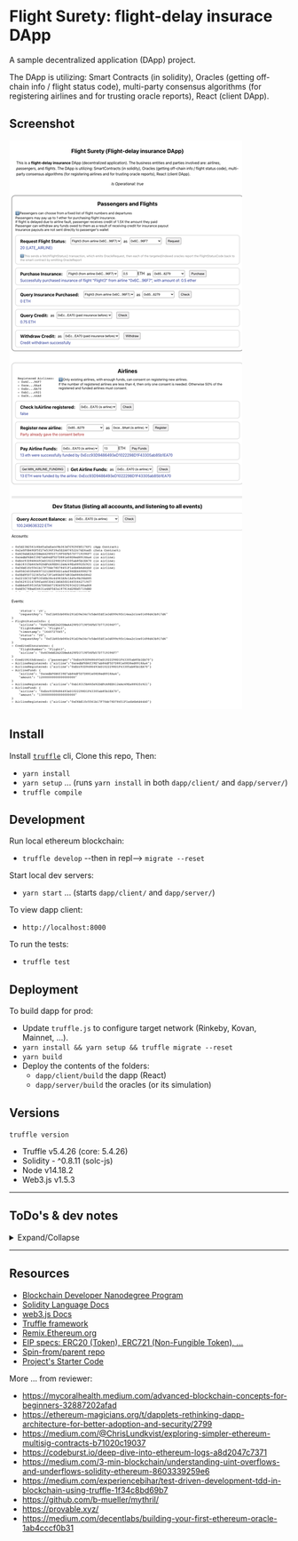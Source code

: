 # Flight Surety: flight-delay insurace DApp

A sample decentralized application (DApp) project.

The DApp is utilizing: Smart Contracts (in solidity), Oracles (getting off-chain info / flight status code), multi-party consensus algorithms (for registering airlines and for trusting oracle reports), React (client DApp).

## Screenshot

![Screenshot](./screenshot.png)

## Install

Install [`truffle`](http://trufflesuite.com/docs/truffle/getting-started/installation) cli, Clone this repo, Then:

- `yarn install`
- `yarn setup` ... (runs `yarn install` in both `dapp/client/` and `dapp/server/`)
- `truffle compile`

## Development

Run local ethereum blockchain:

- `truffle develop` --then in repl--> `migrate --reset`

Start local dev servers:

- `yarn start` ... (starts `dapp/client/` and `dapp/server/`)

To view dapp client:

- `http://localhost:8000`

To run the tests:

- `truffle test`

## Deployment

To build dapp for prod:

- Update `truffle.js` to configure target network (Rinkeby, Kovan, Mainnet, …).
- `yarn install && yarn setup && truffle migrate --reset`
- `yarn build`
- Deploy the contents of the folders:
  - `dapp/client/build` the dapp (React)
  - `dapp/server/build` the oracles (or its simulation)

## Versions

`truffle version`

- Truffle v5.4.26 (core: 5.4.26)
- Solidity - ^0.8.11 (solc-js)
- Node v14.18.2
- Web3.js v1.5.3

---

## ToDo's & dev notes

<details>
<summary>Expand/Collapse</summary>

Rubrics: https://review.udacity.com/#!/rubrics/3609/view

- [x] Separation of Concerns, Operational Control and “Fail Fast”
  - [x] FlightSuretyData.sol for data persistence
  - [x] FlightSuretyApp.sol for app logic and oracles code
  - [x] Passenger can purchase insurance for flight
  - [x] DAPP Triggers contract to request flight status update
  - [x] A server app has been created for simulating oracle behavior. Server can be launched with “npm run server”
  - [x] operational status control implemented
  - [x] Contract functions “fail fast” by having a majority of “require()” calls at the beginning of function body
- [x] Airlines (Demonstrated either with Truffle test or by making call from client Dapp)
      First airline is registered when contract is deployed
  - [x] Only existing airline may register a new airline until there are at least four airlines registered
  - [x] Registration of fifth and subsequent airlines requires multi-party consensus of 50% of registered airlines
  - [x] Airline can be registered, but does not participate in contract until it submits funding of 10 ether (make sure it is not 10 wei)
- [x] Passengers
  - [x] Passengers can choose from a fixed list of flight numbers and departures that are defined in the Dapp client
  - [x] Your UI implementation should include:
    - [x] ~ Fields for Airline Address and Airline Name
    - [x] Amount of funds to send/which airline to send to
    - [x] Ability to purchase flight insurance for no more than 1 ether
  - [x] Passengers may pay up to 1 ether for purchasing flight insurance
  - [x] If flight is delayed due to airline fault, passenger receives credit of 1.5X the amount they paid
  - [x] Passenger can withdraw any funds owed to them as a result of receiving credit for insurance payout (Insurance payouts are not sent directly to passenger’s wallet)
- [x] Oracles (Server App)
  - [x] Oracle functionality is implemented in the server app
  - [x] Upon startup, 20+ oracles are registered and their assigned indexes are persisted in memory
  - [x] Update flight status requests from client Dapp result in OracleRequest event emitted by Smart Contract that is captured by server (displays on console and handled in code)
    - [x] Display nicely in console
  - [x] Server will loop through all registered oracles, identify those oracles for which the OracleRequest event applies, and respond by calling into FlightSuretyApp contract with random status code of Unknown (0), On Time (10) or Late Airline (20), Late Weather (30), Late Technical (40), or Late Other (50)

```
Accounts:
(0) 0x6c0ebe2a2cdbea429fd3719f56fb57d7719396f7
(1) 0xcedbf6b6f39e7ab84df5d7d881e08d8ed8918aa4
(2) 0xecc93d9486493ed1022298d1f43305ab85b1ea70
(3) 0xb18315b66fe92ddfca9ee612eac49ea8892fc921
(4) 0xc6be1fc5561b17f70dc78d78451f1a4b6b6d44a0
(5) 0x856c403fe86973212b0956d1a4ef96ee46998279
(6) 0x0ed950732365c5a73f1e80a007d83de8868cd842
(7) 0x221dc327df53f4eb38c44983a9c1a45c9b39a885
(8) 0x562933147d9fa48f3d411b0a50d16655662719f7
(9) 0xbb4e8595165a7d80a0719d405c9293422188ad68
(10) 0xae5c78baa54631a4affd3a187814d28ed5710dbd
(11) 0x3eccfbc8aad6d993a41ec1393889fe5142189b7b
(12) 0xb37b5cd3773651d723a60c00e7a4ee31bd0e2cca
(13) 0x49075b6bd16f93c9b9d639e492631f5121232078
(14) 0xbbba7fd5edc6f2d572521dc5cbc4ac8c45cdc85c
(15) 0x20c2feb389204e52f0a3e67ef58e56d77b8888c2
(16) 0xcd383c29f1fa94f430d8fffaad0829540fe2fad7
(17) 0xf4c724a1bc594bb634c4f9ce73f5f54dc1e17af2
(18) 0xea6c94987472b2be715f3521cb36fd76ac65a8d1
(19) 0x4d8c2e2d653140339575ed83677a6ff7615944e7
(20) 0xf6865c7f32dd2cad8926617c8b03b0694b131bd7
(21) 0x472bc8dcbc6e98a0fadd5f6eb3d696d3546eb29e
(22) 0xabc905d85883ea9a850b9ffb93a3303c1adf23bd
(23) 0xb4efc1d193e2374848a3215fb0d494ec0f2148ba
(24) 0x09b32754dae8f249b3dd8146d7a992aabb875f07
(25) 0x057215a976cf91fc4c9f9cffe2e20947a3b68660
(26) 0x61e57efa68bd24c0134240247d26c36125380e98
(27) 0x3eeee3df65801c1e2e066497ea96e34125a55741
(28) 0x283bbe7817ab5a0612b1726b01e54b0ab7a172a9
(29) 0x3301cdf79a69b47bd3bec2f2d2983c1341c1f84e
(30) 0x29341c7f4a5e7a01ad565af00facc7d45128542f
(31) 0x2211d20b6284a2e31510b01c62ebfe4ded585243
(32) 0x467829a222351dde5abaaa63f179c6b6b2727692
(33) 0x603e65a6609edd58f2dfcba67997cff478fc0c29
(34) 0x3d4ec5cc6a52bb16335f506f58e3d72b8b735ef9
(35) 0xf98425e9406dfae74db24323d736ab5a491c3aca

Private Keys:
(0) 3cc0e244320ddaf8e75599658cc45c661f018f5f6be11041b437003ace718ffb
(1) 230a67b5af837196cb1ee09d269c4f951f40528b6427016d3f5e3df1e9518055
(2) 8696706a4c9bd0e5afd4cbe514f804458d5901018ea2dad7e133d7bc80edbf12
(3) eec853c17c4d1c3ccbac5f66888d8e44aec8f04af52295fb193b150f18b486f9
(4) 68ea4a079c866ea7faca04c4a9d94e6d99cc88ac223191301562f27eb9408f69
(5) 4f2aff774e13d9f1ad84fb8f5556df45be986cd42d9b81a7d4db8f2297c562b4
(6) b1cb456b379df1987c7cbcd9cf10017ac131fe09b3b966bb80e6be93c75f20d9
(7) 3bf3814d786c313c146670170a37be202ee901035597bd9d590675691bb45df7
(8) 8ac80df52d0454e65be245118f18d252312baa56e3ec0621b004b78395853033
(9) 43a99baa8e8247c448140472c1b7b70f3b115f84fb7b20a7b654016cdaa581c1
(10) 0992962f3869e028db50dd0cee1d81720b610ef4b7d4cff2173f65dd6ba0caca
(11) 26e33102774f8636e412f29101aba17f060aeb59cb08d5ddb61e3df4d7fe2dff
(12) fab49113b144835f6456eb8af88ed45540e9f16ce144d9a300246b7fd619e2aa
(13) 70f858f0db3ff0cbe6cbd611107faa1aa33aa7c4b2f621c1ba23b98e52f6b4d4
(14) 91af45fe7d1c3f3df0472b78f6ee9de2fc0811b226d0e01e0c44a7472757e2d2
(15) b4d5df65a13d81693d817cb943a59764a6569c2745db5ccd33ee77845df99a85
(16) 7d9fda618f8efc7c496807038c4b5bc5edbd88cdab3355079dbba6e6327fae3f
(17) ea21c39ed169fce55300defc03362f31a8cacb53d2f99c6d13ebb088fb656084
(18) cd77d84fcb53e564fb8916d522abe9cc95cf2d069a296ce0e581933d94a52b08
(19) 46149dee33ac096df9bd4d4ffeec597c4c73e13223e874c1cbc73bab8fe8e509
(20) 63a3588083493ea1986ad2d70c15b0fdc1d44be306349e07a3905f0a80c67cea
(21) 5db8ed4d9a7241ff340e0e22163042f998f7d499f0f4e0d5f83f14d0f94fa046
(22) 40b611385ec0f5cc21dfb2d8d81dc3dec33c4a38b920f64c474dd3e6a9149e40
(23) b8fd125efd8fa9d9c78edfd7d9b986bbc3914f755580b34f2c4147fc59dea01c
(24) b54b0c27e1285bd6fdfa69dd881fb94c6b95d5abd0e9be890a742ba9448ba968
(25) 14b39f02ec85045c3028821d6ca8860b88f87c2702a611314d7dbec2ae4ec27b
(26) db0641a9a8969458cab9ee098118abfec773c674471615e3d081bdc908a93a1e
(27) a7aeaba2675e393484108c91efef153ee19ebb7346d8b2cd1ed6cea2e2bd5250
(28) 88453afdb69e0fc34481160b888ca9f18e4137a552ac1464e23662dfe679b442
(29) e36a16047a7e6af49fab32f80c5a8d8059c8fb40d75579c55aafdeacb7284ee4
(30) d30fa1696f803e5007f81f12542e0083a19afbb527c3b7a1d6a568a7d268fed5
(31) 2cbd3b0c120670fa9c2383e7c0fbbe19c00fea4ffd36a55366a5d9aa4deefd08
(32) 328ea546c3044b9c9eef5dd5ab37f7cd4a2da326ab59c837693334ae3fde8a9e
(33) cbaff751d505029028bd0baa359d32b913b72b4c42dfd96d095c95c13901280d
(34) e3153fe8ba688bb6ef0e25f7099322557f506c00f6f5df13a5760c4b4550842d
(35) 81c4cba8837a9ba2a8c5a7ab5a9844120690356be213face19db6753519fec67
```

</details>

---

## Resources

- [Blockchain Developer Nanodegree Program](https://udacity.com/course/nd1309)
- [Solidity Language Docs](https://docs.soliditylang.org)
- [web3.js Docs](https://web3js.readthedocs.io)
- [Truffle framework](http://trufflesuite.com)
- [Remix.Ethereum.org](https://remix.ethereum.org)
- [EIP specs: ERC20 (Token), ERC721 (Non-Fungible Token), …](https://eips.ethereum.org/erc)
- [Spin-from/parent repo](https://github.com/hossam-magdy/web3/tree/9150752/L5.Project-FlightSurety)
- [Project's Starter Code](https://github.com/udacity/FlightSurety/tree/28a78bc)

More … from reviewer:

- https://mycoralhealth.medium.com/advanced-blockchain-concepts-for-beginners-32887202afad
- https://ethereum-magicians.org/t/dapplets-rethinking-dapp-architecture-for-better-adoption-and-security/2799
- https://medium.com/@ChrisLundkvist/exploring-simpler-ethereum-multisig-contracts-b71020c19037
- https://codeburst.io/deep-dive-into-ethereum-logs-a8d2047c7371
- https://medium.com/3-min-blockchain/understanding-uint-overflows-and-underflows-solidity-ethereum-8603339259e6
- https://medium.com/experiencebihar/test-driven-development-tdd-in-blockchain-using-truffle-1f34c8bd69b7
- https://github.com/b-mueller/mythril/
- https://provable.xyz/
- https://medium.com/decentlabs/building-your-first-ethereum-oracle-1ab4cccf0b31
